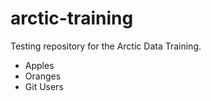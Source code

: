 # arctic-training
Testing repository for the Arctic Data Training.

* Apples
* Oranges
* Git Users

